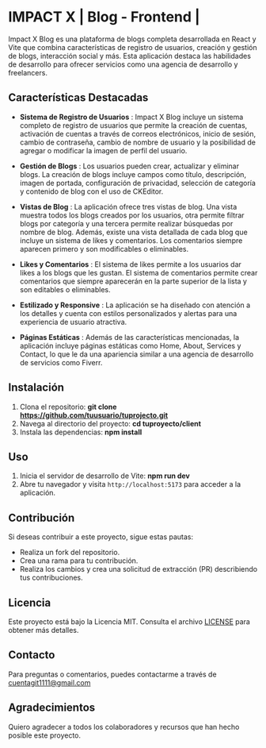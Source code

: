 # IMPACT X  | Blog - Frontend  |

Impact X Blog es una plataforma de blogs completa desarrollada en React y Vite que combina características de registro de usuarios, creación y gestión de blogs, interacción social y más. Esta aplicación destaca las habilidades de desarrollo para ofrecer servicios como una agencia de desarrollo y freelancers.

## Características Destacadas

* **Sistema de Registro de Usuarios** : Impact X Blog incluye un sistema completo de registro de usuarios que permite la creación de cuentas, activación de cuentas a través de correos electrónicos, inicio de sesión, cambio de contraseña, cambio de nombre de usuario y la posibilidad de agregar o modificar la imagen de perfil del usuario.
  
* **Gestión de Blogs** : Los usuarios pueden crear, actualizar y eliminar blogs. La creación de blogs incluye campos como título, descripción, imagen de portada, configuración de privacidad, selección de categoría y contenido de blog con el uso de CKEditor.
  
* **Vistas de Blog** : La aplicación ofrece tres vistas de blog. Una vista muestra todos los blogs creados por los usuarios, otra permite filtrar blogs por categoría y una tercera permite realizar búsquedas por nombre de blog. Además, existe una vista detallada de cada blog que incluye un sistema de likes y comentarios. Los comentarios siempre aparecen primero y son modificables o eliminables.
  
* **Likes y Comentarios** : El sistema de likes permite a los usuarios dar likes a los blogs que les gustan. El sistema de comentarios permite crear comentarios que siempre aparecerán en la parte superior de la lista y son editables o eliminables.
  
* **Estilizado y Responsive** : La aplicación se ha diseñado con atención a los detalles y cuenta con estilos personalizados y alertas para una experiencia de usuario atractiva.
  
* **Páginas Estáticas** : Además de las características mencionadas, la aplicación incluye páginas estáticas como Home, About, Services y Contact, lo que le da una apariencia similar a una agencia de desarrollo de servicios como Fiverr.

## Instalación

1. Clona el repositorio: **git clone https://github.com/tuusuario/tuprojecto.git**
2. Navega al directorio del proyecto: **cd tuproyecto/client**
3. Instala las dependencias:  **npm install**

## Uso

1. Inicia el servidor de desarrollo de Vite: **npm run dev**
2. Abre tu navegador y visita `http://localhost:5173` para acceder a la aplicación.

## Contribución

Si deseas contribuir a este proyecto, sigue estas pautas:

* Realiza un fork del repositorio.
* Crea una rama para tu contribución.
* Realiza los cambios y crea una solicitud de extracción (PR) describiendo tus contribuciones.

## Licencia

Este proyecto está bajo la Licencia MIT. Consulta el archivo [LICENSE](https://chat.openai.com/c/LICENSE) para obtener más detalles.


## Contacto

Para preguntas o comentarios, puedes contactarme a través de [cuentagit1111@gmail.com](mailto:tu@email.com)


## Agradecimientos

Quiero agradecer a todos los colaboradores y recursos que han hecho posible este proyecto.
